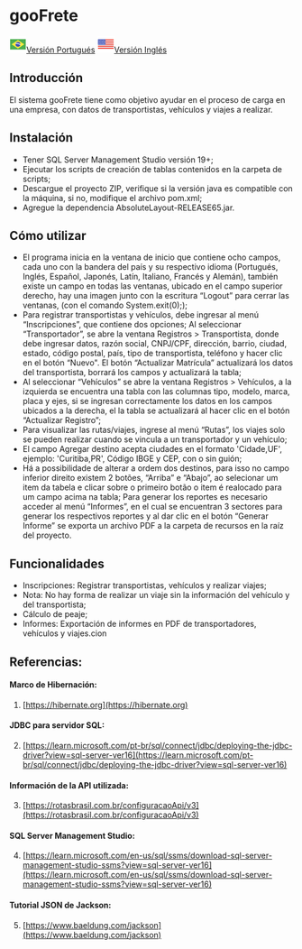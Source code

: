 #  gooFrete
<img src="images/brasil.png" alt="Bandeira dos Estados Unidos" width="30" height="30">[Versión Portugués](README.md) 
<img src="images/eua.png" alt="Bandeira dos Estados Unidos" width="30" height="30">[Versión Inglés](README.en.md) 

## Introducción
El sistema gooFrete tiene como objetivo ayudar en el proceso de carga en una empresa, con datos de transportistas, vehículos y viajes a realizar.

## Instalación
- Tener SQL Server Management Studio versión 19+;
- Ejecutar los scripts de creación de tablas contenidos en la carpeta de scripts;
- Descargue el proyecto ZIP, verifique si la versión java es compatible con la máquina, si no, modifique el archivo pom.xml;
- Agregue la dependencia AbsoluteLayout-RELEASE65.jar.

## Cómo utilizar
- El programa inicia en la ventana de inicio que contiene ocho campos, cada uno con la bandera del país y su respectivo idioma (Portugués, Inglés, Español, Japonés, Latín, Italiano, Francés y Alemán), también existe un campo en todas las ventanas, ubicado en el campo superior derecho, hay una imagen junto con la escritura “Logout” para cerrar las ventanas, (con el comando System.exit(0););
- Para registrar transportistas y vehículos, debe ingresar al menú “Inscripciones”, que contiene dos opciones;
Al seleccionar “Transportador”, se abre la ventana Registros > Transportista, donde debe ingresar datos, razón social, CNPJ/CPF, dirección, barrio, ciudad, estado, código postal, país, tipo de transportista, teléfono y hacer clic en el botón “Nuevo". El botón “Actualizar Matrícula” actualizará los datos del transportista, borrará los campos y actualizará la tabla;
- Al seleccionar “Vehículos” se abre la ventana Registros > Vehículos, a la izquierda se encuentra una tabla con las columnas tipo, modelo, marca, placa y ejes, si se ingresan correctamente los datos en los campos ubicados a la derecha, el la tabla se actualizará al hacer clic en el botón “Actualizar Registro”;
- Para visualizar las rutas/viajes, ingrese al menú “Rutas”, los viajes solo se pueden realizar cuando se vincula a un transportador y un vehículo;
- El campo Agregar destino acepta ciudades en el formato 'Cidade,UF', ejemplo: 'Curitiba,PR', Código IBGE y CEP, con o sin guión;
- Há a possibilidade de alterar a ordem dos destinos, para isso no campo inferior direito existem 2 botões, “Arriba” e “Abajo”, ao selecionar um item da tabela e clicar sobre o primeiro botão o item é realocado para um campo acima na tabla;
Para generar los reportes es necesario acceder al menú “Informes”, en el cual se encuentran 3 sectores para generar los respectivos reportes y al dar clic en el botón “Generar Informe” se exporta un archivo PDF a la carpeta de recursos en la raíz del proyecto.

## Funcionalidades
- Inscripciones:
Registrar transportistas, vehículos y realizar viajes;
- Nota: No hay forma de realizar un viaje sin la información del vehículo y del transportista;
- Cálculo de peaje;
- Informes:
Exportación de informes en PDF de transportadores, vehículos y viajes.cion

## Referencias:

#### Marco de Hibernación:
1. [https://hibernate.org](https://hibernate.org)
#### JDBC para servidor SQL:
2. [https://learn.microsoft.com/pt-br/sql/connect/jdbc/deploying-the-jdbc-driver?view=sql-server-ver16](https://learn.microsoft.com/pt-br/sql/connect/jdbc/deploying-the-jdbc-driver?view=sql-server-ver16)
#### Información de la API utilizada:
3. [https://rotasbrasil.com.br/configuracaoApi/v3](https://rotasbrasil.com.br/configuracaoApi/v3)
#### SQL Server Management Studio:
4. [https://learn.microsoft.com/en-us/sql/ssms/download-sql-server-management-studio-ssms?view=sql-server-ver16](https://learn.microsoft.com/en-us/sql/ssms/download-sql-server-management-studio-ssms?view=sql-server-ver16)
#### Tutorial JSON de Jackson:
5. [https://www.baeldung.com/jackson](https://www.baeldung.com/jackson)
